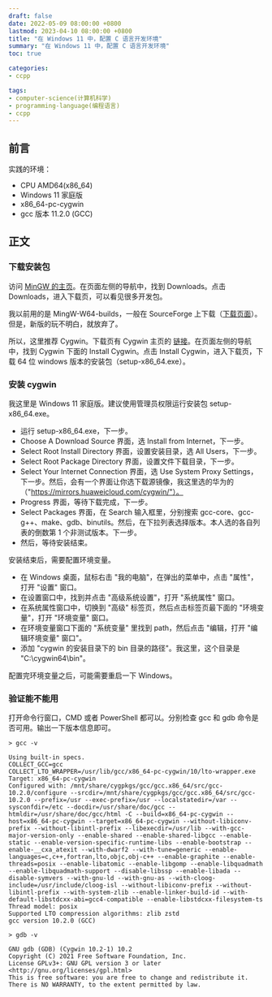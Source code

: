 ```yaml
---
draft: false
date: 2022-05-09 08:00:00 +0800
lastmod: 2023-04-10 08:00:00 +0800
title: "在 Windows 11 中，配置 C 语言开发环境"
summary: "在 Windows 11 中，配置 C 语言开发环境"
toc: true

categories:
- ccpp

tags:
- computer-science(计算机科学)
- programming-language(编程语言)
- ccpp
---
```

## 前言

实践的环境：

- CPU AMD64(x86_64)
- Windows 11 家庭版
- x86_64-pc-cygwin
- gcc 版本 11.2.0 (GCC)

## 正文

### 下载安装包

访问 [MinGW 的主页](https://www.mingw-w64.org)。在页面左侧的导航中，找到 Downloads。点击 Downloads，进入下载页，可以看见很多开发包。

我以前用的是 MingW-W64-builds，一般在 SourceForge 上下载（[下载页面](https://sourceforge.net/projects/mingw-w64/)）。但是，新版的玩不明白，就放弃了。

所以，这里推荐 Cygwin。下载页有 Cygwin 主页的 [链接](https://cygwin.com)。在页面左侧的导航中，找到 Cygwin 下面的 Install Cygwin。点击 Install Cygwin，进入下载页，下载 64 位 windows 版本的安装包（setup-x86_64.exe）。

### 安装 cygwin

我这里是 Windows 11 家庭版。建议使用管理员权限运行安装包 setup-x86_64.exe。

- 运行 setup-x86_64.exe，下一步。
- Choose A Download Source 界面，选 Install from Internet，下一步。
- Select Root Install Directory 界面，设置安装目录，选 All Users，下一步。
- Select Root Package Directory 界面，设置文件下载目录，下一步。
- Select Your Internet Connection 界面，选 Use System Proxy Settings，下一步。然后，会有一个界面让你选下载源镜像，我这里选的华为的（"https://mirrors.huaweicloud.com/cygwin/"）。
- Progress 界面，等待下载完成，下一步。
- Select Packages 界面，在 Search 输入框里，分别搜索 gcc-core、gcc-g++、make、gdb、binutils。然后，在下拉列表选择版本。本人选的各自列表的倒数第 1 个非测试版本。下一步。
- 然后，等待安装结束。

安装结束后，需要配置环境变量。

- 在 Windows 桌面，鼠标右击 "我的电脑"，在弹出的菜单中，点击 "属性"，打开 "设置" 窗口。
- 在设置窗口中，找到并点击 "高级系统设置"，打开 "系统属性" 窗口。
- 在系统属性窗口中，切换到 "高级" 标签页，然后点击标签页最下面的 "环境变量"，打开 "环境变量" 窗口。
- 在环境变量窗口下面的 "系统变量" 里找到 path，然后点击 "编辑，打开 "编辑环境变量" 窗口"。
- 添加 "cygwin 的安装目录下的 bin 目录的路径"。我这里，这个目录是 "C:\cygwin64\bin"。

配置完环境变量之后，可能需要重启一下 Windows。

### 验证能不能用

打开命令行窗口，CMD 或者 PowerShell 都可以。分别检查 gcc 和 gdb 命令是否可用。输出一下版本信息即可。

```
> gcc -v

Using built-in specs.
COLLECT_GCC=gcc
COLLECT_LTO_WRAPPER=/usr/lib/gcc/x86_64-pc-cygwin/10/lto-wrapper.exe
Target: x86_64-pc-cygwin
Configured with: /mnt/share/cygpkgs/gcc/gcc.x86_64/src/gcc-10.2.0/configure --srcdir=/mnt/share/cygpkgs/gcc/gcc.x86_64/src/gcc-10.2.0 --prefix=/usr --exec-prefix=/usr --localstatedir=/var --sysconfdir=/etc --docdir=/usr/share/doc/gcc --htmldir=/usr/share/doc/gcc/html -C --build=x86_64-pc-cygwin --host=x86_64-pc-cygwin --target=x86_64-pc-cygwin --without-libiconv-prefix --without-libintl-prefix --libexecdir=/usr/lib --with-gcc-major-version-only --enable-shared --enable-shared-libgcc --enable-static --enable-version-specific-runtime-libs --enable-bootstrap --enable-__cxa_atexit --with-dwarf2 --with-tune=generic --enable-languages=c,c++,fortran,lto,objc,obj-c++ --enable-graphite --enable-threads=posix --enable-libatomic --enable-libgomp --enable-libquadmath --enable-libquadmath-support --disable-libssp --enable-libada --disable-symvers --with-gnu-ld --with-gnu-as --with-cloog-include=/usr/include/cloog-isl --without-libiconv-prefix --without-libintl-prefix --with-system-zlib --enable-linker-build-id --with-default-libstdcxx-abi=gcc4-compatible --enable-libstdcxx-filesystem-ts
Thread model: posix
Supported LTO compression algorithms: zlib zstd
gcc version 10.2.0 (GCC)
```

```
> gdb -v

GNU gdb (GDB) (Cygwin 10.2-1) 10.2
Copyright (C) 2021 Free Software Foundation, Inc.
License GPLv3+: GNU GPL version 3 or later <http://gnu.org/licenses/gpl.html>
This is free software: you are free to change and redistribute it.
There is NO WARRANTY, to the extent permitted by law.
```
